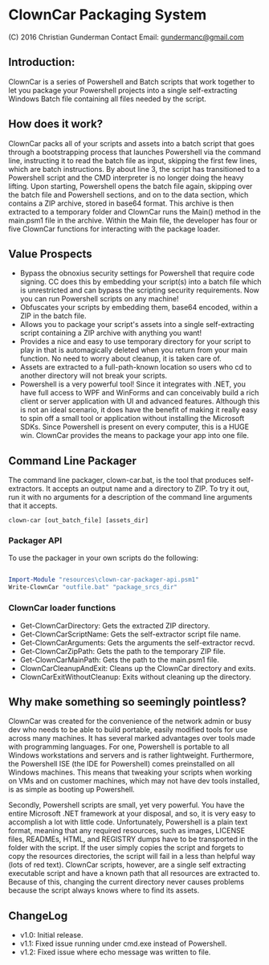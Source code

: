 # ClownCar Packaging System
(C) 2016 Christian Gunderman
Contact Email: gundermanc@gmail.com

## Introduction:
ClownCar is a series of Powershell and Batch scripts that work together
to let you package your Powershell projects into a single self-extracting
Windows Batch file containing all files needed by the script.

## How does it work?
ClownCar packs all of your scripts and assets into a batch script that goes
through a bootstrapping process
that launches Powershell via the command line, instructing it to read the
batch file as input, skipping the first few lines, which are batch
instructions. By about line 3, the script has transitioned to a Powershell
script and the CMD interpreter is no longer doing the heavy lifting. Upon
starting, Powershell opens the batch file again, skipping over the batch
file and Powershell sections, and on to the data section, which contains
a ZIP archive, stored in base64 format. This archive is then extracted to
a temporary folder and ClownCar runs the Main() method in the main.psm1
file in the archive. Within the Main file, the developer has four or five
ClownCar functions for interacting with the package loader.

## Value Prospects
  - Bypass the obnoxius security settings for Powershell that require
    code signing. CC does this by embedding your script(s) into a batch
    file which is unrestricted and can bypass the scripting security
    requirements. Now you can run Powershell scripts on any machine!
  - Obfuscates your scripts by embedding them, base64 encoded, within
    a ZIP in the batch file.
  - Allows you to package your script's assets into a single
    self-extracting script containing a ZIP archive with anything you
    want!
  - Provides a nice and easy to use temporary directory for your script
    to play in that is automagically deleted when you return from your
    main function. No need to worry about cleanup, it is taken care of.
  - Assets are extracted to a full-path-known location so users who cd
    to another directory will not break your scripts.
  - Powershell is a very powerful tool! Since it integrates with .NET,
    you have full access to WPF and WinForms and can conceivably build
    a rich client or server application with UI and advanced features.
    Although this is not an ideal scenario, it does have the benefit
    of making it really easy to spin off a small tool or application
    without installing the Microsoft SDKs. Since Powershell is present
    on every computer, this is a HUGE win. ClownCar provides the
    means to package your app into one file.

## Command Line Packager
The command line packager, clown-car.bat, is the tool that produces
self-extractors. It accepts an output name and a directory to ZIP.
To try it out, run it with no arguments for a description of the command
line arguments that it accepts.

```
clown-car [out_batch_file] [assets_dir]
```

### Packager API
To use the packager in your own scripts do the following:
```powershell

Import-Module "resources\clown-car-packager-api.psm1"
Write-ClownCar "outfile.bat" "package_srcs_dir"

```

### ClownCar loader functions
- Get-ClownCarDirectory: Gets the extracted ZIP directory.
- Get-ClownCarScriptName: Gets the self-extractor script file name.
- Get-ClownCarArguments: Gets the arguments the self-extractor recvd.
- Get-ClownCarZipPath: Gets the path to the temporary ZIP file.
- Get-ClownCarMainPath: Gets the path to the main.psm1 file.
- ClownCarCleanupAndExit: Cleans up the ClownCar directory and exits.
- ClownCarExitWithoutCleanup: Exits without cleaning up the directory.

## Why make something so seemingly pointless?
ClownCar was created for the convenience of the network admin or busy dev
who needs to be able to build portable, easily modified tools for use across
many machines. It has several marked advantages over tools made with programming
languages. For one, Powershell is portable to all Windows workstations and
servers and is rather lightweight. Furthermore, the Powershell ISE (the IDE for
Powershell) comes preinstalled on all Windows machines. This means that tweaking
your scripts when working on VMs and on customer machines, which may not have
dev tools installed, is as simple as booting up Powershell.

Secondly, Powershell scripts are small, yet very powerful. You have the entire
Microsoft .NET framework at your disposal, and so, it is very easy to accomplish
a lot with little code. Unfortunately, Powershell is a plain text format, meaning
that any required resources, such as images, LICENSE files, READMEs, HTML, and
REGISTRY dumps have to be transported in the folder with the script. If the user
simply copies the script and forgets to copy the resources directories, the script
will fail in a less than helpful way (lots of red text). ClownCar scripts, however,
are a single self extracting executable script and have a known path that all
resources are extracted to. Because of this, changing the current directory never
causes problems because the script always knows where to find its assets.

## ChangeLog
- v1.0: Initial release.
- v1.1: Fixed issue running under cmd.exe instead of Powershell.
- v1.2: Fixed issue where echo message was written to file.